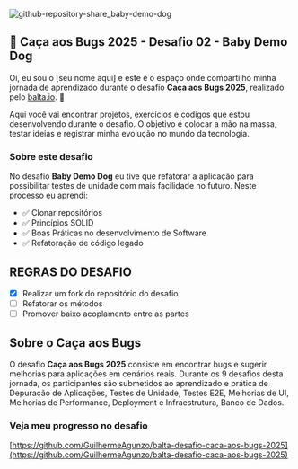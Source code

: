 ![github-repository-share_baby-demo-dog](https://github.com/user-attachments/assets/ddaa060f-5bc7-4cc4-a2fc-8914069d9262)

## 👻 Caça aos Bugs 2025 - Desafio 02 - Baby Demo Dog

Oi, eu sou o [seu nome aqui] e este é o espaço onde compartilho minha jornada de aprendizado durante o desafio **Caça aos Bugs 2025**, realizado pelo [balta.io](https://balta.io). 👻

Aqui você vai encontrar projetos, exercícios e códigos que estou desenvolvendo durante o desafio. O objetivo é colocar a mão na massa, testar ideias e registrar minha evolução no mundo da tecnologia.

### Sobre este desafio

No desafio **Baby Demo Dog** eu tive que refatorar a aplicação para possibilitar testes de unidade com mais facilidade no futuro.
Neste processo eu aprendi:

- ✅ Clonar repositórios
- ✅ Princípios SOLID
- ✅ Boas Práticas no desenvolvimento de Software
- ✅ Refatoração de código legado

## REGRAS DO DESAFIO

- [x] Realizar um fork do repositório do desafio
- [ ] Refatorar os métodos
- [ ] Promover baixo acoplamento entre as partes

## Sobre o Caça aos Bugs

O desafio **Caça aos Bugs 2025** consiste em encontrar bugs e sugerir melhorias para aplicações em cenários reais. Durante os 9 desafios desta jornada, os participantes são submetidos ao aprendizado e prática de Depuração de Aplicações, Testes de Unidade, Testes E2E, Melhorias de UI, Melhorias de Performance, Deployment e Infraestrutura,
Banco de Dados.

### Veja meu progresso no desafio

[https://github.com/GuilhermeAgunzo/balta-desafio-caca-aos-bugs-2025](https://github.com/GuilhermeAgunzo/balta-desafio-caca-aos-bugs-2025)

